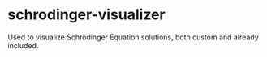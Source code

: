 # schrodinger-visualizer
Used to visualize Schrödinger Equation solutions, both custom and already included.
